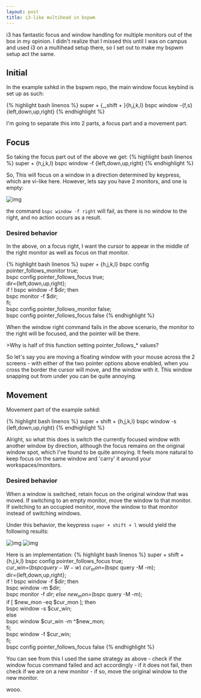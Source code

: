 ```yaml
---
layout: post
title: i3-like multihead in bspwm
---
```


i3 has fantastic focus and window handling for multiple monitors out of the box in my opinion. I didn't realize that I missed this until I was on campus and used i3 on a multihead setup there, so I set out to make my bspwm setup act the same.

## Initial
In the example sxhkd in the bspwm repo, the main window focus keybind is set up as such:

{% highlight bash linenos %}
super + {_,shift + }{h,j,k,l}
    bspc window -{f,s} {left,down,up,right}
{% endhighlight %}

I'm going to separate this into 2 parts, a focus part and a movement part.

## Focus

So taking the focus part out of the above we get:
{% highlight bash linenos %}
super + {h,j,k,l}
    bspc window -f {left,down,up,right}
{% endhighlight %}

So, This will focus on a window in a direction determined by keypress, which are vi-like here. However, lets say you have 2 monitors, and one is empty:

![img](http://i.imgur.com/5VBlIjn.png)

the command `bspc window -f right` will fail, as there is no window to the right, and no action occurs as a result.


### Desired behavior

In the above, on a focus right, I want the cursor to appear in the middle of the right monitor as well as focus on that monitor.

{% highlight bash linenos %}
super +  {h,j,k,l}
    bspc config pointer_follows_monitor true; \
    bspc config pointer_follows_focus true; \
    dir={left,down,up,right}; \
        if ! bspc window -f $dir; then \
    bspc monitor -f $dir; \
    fi; \
    bspc config pointer_follows_monitor false; \
    bspc config pointer_follows_focus false
{% endhighlight %}

When the window right command fails in the above scenario, the monitor to the right will be focused, and the pointer will be there.

\>Why is half of this function setting pointer_follows_* values?

So let's say you are moving a floating window with your mouse across the 2 screens - with either of the two pointer options above enabled, when you cross the border the cursor will move, and the window with it. This window snapping out from under you can be quite annoying.

## Movement

Movement part of the example sxhkd:

{% highlight bash linenos %}
super + shift + {h,j,k,l}
    bspc window -s {left,down,up,right}
{% endhighlight %}

Alright, so what this does is switch the currently focused window with another window by direction, although the focus remains on the original window spot, which I've found to be quite annoying. It feels more natural to keep focus on the same window and 'carry' it around your workspaces/monitors.

### Desired behavior

When a window is switched, retain focus on the original window that was moved. If switching to an empty monitor, move the window to that monitor. If switching to an occupied monitor, move the window to that monitor instead of switching windows.

Under this behavior, the keypress `super + shift + l` would yield the following results:

![img](http://i.imgur.com/ofjhFSP.png)
![img](http://i.imgur.com/HyahZTU.png)

Here is an implementation:
{% highlight bash linenos %}
super + shift + {h,j,k,l}
    bspc config pointer_follows_focus true; \
    cur_win=$(bspc query -W -w) \
    cur_mon=$(bspc query -M -m); \
    dir={left,down,up,right}; \
    if ! bspc window -f $dir; then \
        bspc window -m $dir; \
        bspc monitor -f $dir; \
    else \
        new_mon=$(bspc query -M -m); \
        if [ $new_mon -eq $cur_mon ]; then \
            bspc window -s $cur_win; \
        else \
            bspc window $cur_win -m ^$new_mon; \
        fi; \
    bspc window -f $cur_win; \
    fi; \
    bspc config pointer_follows_focus false
{% endhighlight %}

You can see from this I used the same strategy as above - check if the window focus command failed and act accordingly - if it does not fail, then check if we are on a new monitor - if so, move the original window to the new monitor.

wooo.


